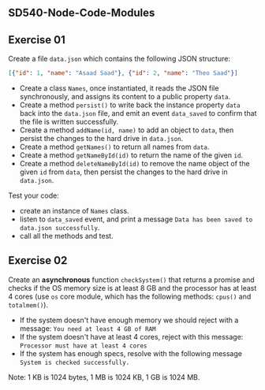 ## SD540-Node-Code-Modules
  
## Exercise 01
Create a file `data.json` which contains the following JSON structure:
```json
[{"id": 1, "name": "Asaad Saad"}, {"id": 2, "name": "Theo Saad"}]
```
* Create a class `Names`, once instantiated, it reads the JSON file synchronously, and assigns its content to a public property `data`.
* Create a method `persist()` to write back the instance property `data` back into the `data.json` file, and emit an event `data_saved` to confirm that the file is written successfully.  
* Create a method `addName(id, name)` to add an object to `data`, then persist the changes to the hard drive in `data.json`.
* Create a method `getNames()` to return all names from `data`.  
* Create a method `getNameById(id)` to return the name of the given `id`. 
* Create a method `deleteNameById(id)` to remove the name object of the given `id` from `data`, then persist the changes to the hard drive in `data.json`.
  
Test your code: 
* create an instance of `Names` class.
* listen to `data_saved` event, and print a message `Data has been saved to data.json successfully`.
* call all the methods and test.
  
## Exercise 02
Create an **asynchronous** function `checkSystem()` that returns a promise and checks if the OS memory size is at least 8 GB and the processor has at least 4 cores (use `os` core module, which has the following methods: `cpus()` and `totalmem()`).  

* If the system doesn't have enough memory we should reject with a message: `You need at least 4 GB of RAM`
* If the system doesn't have at least 4 cores, reject with this message: `Processor must have at least 4 cores`
* If the system has enough specs, resolve with the following message `System is checked successfully.`  
  
Note: 1 KB is 1024 bytes, 1 MB is 1024 KB, 1 GB is 1024 MB.
